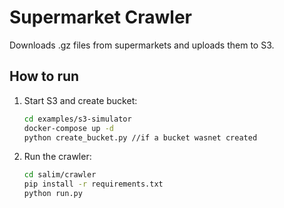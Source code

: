 # Supermarket Crawler

Downloads .gz files from supermarkets and uploads them to S3.

## How to run

1. Start S3 and create bucket:
   ```bash
   cd examples/s3-simulator
   docker-compose up -d
   python create_bucket.py //if a bucket wasnet created
   ```

2. Run the crawler:
   ```bash
   cd salim/crawler
   pip install -r requirements.txt
   python run.py
   ```

